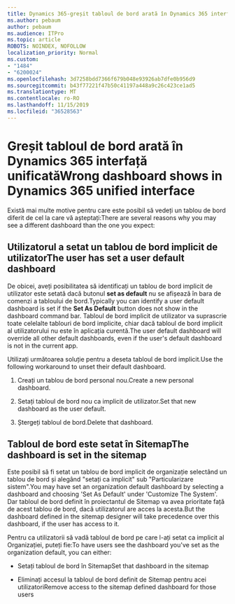 ```yaml
---
title: Dynamics 365-greșit tabloul de bord arată în Dynamics 365 interfață unificată
ms.author: pebaum
author: pebaum
ms.audience: ITPro
ms.topic: article
ROBOTS: NOINDEX, NOFOLLOW
localization_priority: Normal
ms.custom:
- "1484"
- "6200024"
ms.openlocfilehash: 3d7258bdd7366f679b048e93926ab7dfe0b956d9
ms.sourcegitcommit: b43f77221f47b50c41197a448a9c26c423ce1ad5
ms.translationtype: MT
ms.contentlocale: ro-RO
ms.lasthandoff: 11/15/2019
ms.locfileid: "36528563"
---
```

# <a name="wrong-dashboard-shows-in-dynamics-365-unified-interface"></a><span data-ttu-id="06c54-102">Greșit tabloul de bord arată în Dynamics 365 interfață unificată</span><span class="sxs-lookup"><span data-stu-id="06c54-102">Wrong dashboard shows in Dynamics 365 unified interface</span></span>

<span data-ttu-id="06c54-103">Există mai multe motive pentru care este posibil să vedeți un tablou de bord diferit de cel la care vă așteptați:</span><span class="sxs-lookup"><span data-stu-id="06c54-103">There are several reasons why you may see a different dashboard than the one you expect:</span></span>

## <a name="the-user-has-set-a-user-default-dashboard"></a><span data-ttu-id="06c54-104">Utilizatorul a setat un tablou de bord implicit de utilizator</span><span class="sxs-lookup"><span data-stu-id="06c54-104">The user has set a user default dashboard</span></span> 

<span data-ttu-id="06c54-105">De obicei, aveți posibilitatea să identificați un tablou de bord implicit de utilizator este setată dacă butonul **set as default** nu se afișează în bara de comenzi a tabloului de bord.</span><span class="sxs-lookup"><span data-stu-id="06c54-105">Typically you can identify a user default dashboard is set if the **Set As Default** button does not show in the dashboard command bar.</span></span> <span data-ttu-id="06c54-106">Tabloul de bord implicit de utilizator va suprascrie toate celelalte tablouri de bord implicite, chiar dacă tabloul de bord implicit al utilizatorului nu este în aplicația curentă.</span><span class="sxs-lookup"><span data-stu-id="06c54-106">The user default dashboard will override all other default dashboards, even if the user's default dashboard is not in the current app.</span></span>

<span data-ttu-id="06c54-107">Utilizați următoarea soluție pentru a deseta tabloul de bord implicit.</span><span class="sxs-lookup"><span data-stu-id="06c54-107">Use the following workaround to unset their default dashboard.</span></span>

1. <span data-ttu-id="06c54-108">Creați un tablou de bord personal nou.</span><span class="sxs-lookup"><span data-stu-id="06c54-108">Create a new personal dashboard.</span></span>

2. <span data-ttu-id="06c54-109">Setați tabloul de bord nou ca implicit de utilizator.</span><span class="sxs-lookup"><span data-stu-id="06c54-109">Set that new dashboard as the user default.</span></span>

3. <span data-ttu-id="06c54-110">Ștergeți tabloul de bord.</span><span class="sxs-lookup"><span data-stu-id="06c54-110">Delete that dashboard.</span></span>

## <a name="the-dashboard-is-set-in-the-sitemap"></a><span data-ttu-id="06c54-111">Tabloul de bord este setat în Sitemap</span><span class="sxs-lookup"><span data-stu-id="06c54-111">The dashboard is set in the sitemap</span></span>

<span data-ttu-id="06c54-112">Este posibil să fi setat un tablou de bord implicit de organizație selectând un tablou de bord și alegând "setați ca implicit" sub "Particularizare sistem".</span><span class="sxs-lookup"><span data-stu-id="06c54-112">You may have set an organization default dashboard by selecting a dashboard and choosing 'Set As Default' under 'Customize The System'.</span></span> <span data-ttu-id="06c54-113">Dar tabloul de bord definit în proiectantul de Sitemap va avea prioritate față de acest tablou de bord, dacă utilizatorul are acces la acesta.</span><span class="sxs-lookup"><span data-stu-id="06c54-113">But the dashboard defined in the sitemap designer will take precedence over this dashboard, if the user has access to it.</span></span>

<span data-ttu-id="06c54-114">Pentru ca utilizatorii să vadă tabloul de bord pe care l-ați setat ca implicit al Organizației, puteți fie:</span><span class="sxs-lookup"><span data-stu-id="06c54-114">To have users see the dashboard you've set as the organization default, you can either:</span></span>

* <span data-ttu-id="06c54-115">Setați tabloul de bord în Sitemap</span><span class="sxs-lookup"><span data-stu-id="06c54-115">Set that dashboard in the sitemap</span></span>

* <span data-ttu-id="06c54-116">Eliminați accesul la tabloul de bord definit de Sitemap pentru acei utilizatori</span><span class="sxs-lookup"><span data-stu-id="06c54-116">Remove access to the sitemap defined dashboard for those users</span></span>

